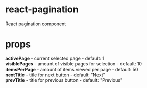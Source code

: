 # react-pagination
  React pagination component

# props
  <strong>activePage</strong> - current selected page - default: 1 <br />
  <strong>visiblePages</strong> - amount of visible pages for selection - default: 10 <br />
  <strong>itemsPerPage</strong> - amount of items viewed per page - default: 50 <br />
  <strong>nextTitle</strong> - title for next button - default: "Next" <br />
  <strong>prevTitle</strong> - title for previous button - default: "Previous"
